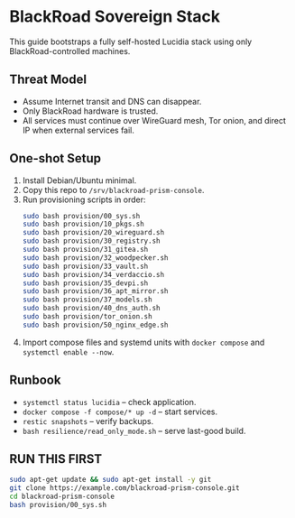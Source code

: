 # BlackRoad Sovereign Stack

This guide bootstraps a fully self-hosted Lucidia stack using only BlackRoad-controlled machines.

## Threat Model
- Assume Internet transit and DNS can disappear.
- Only BlackRoad hardware is trusted.
- All services must continue over WireGuard mesh, Tor onion, and direct IP when external services fail.

## One-shot Setup
1. Install Debian/Ubuntu minimal.
2. Copy this repo to `/srv/blackroad-prism-console`.
3. Run provisioning scripts in order:
   ```bash
   sudo bash provision/00_sys.sh
   sudo bash provision/10_pkgs.sh
   sudo bash provision/20_wireguard.sh
   sudo bash provision/30_registry.sh
   sudo bash provision/31_gitea.sh
   sudo bash provision/32_woodpecker.sh
   sudo bash provision/33_vault.sh
   sudo bash provision/34_verdaccio.sh
   sudo bash provision/35_devpi.sh
   sudo bash provision/36_apt_mirror.sh
   sudo bash provision/37_models.sh
   sudo bash provision/40_dns_auth.sh
   sudo bash provision/tor_onion.sh
   sudo bash provision/50_nginx_edge.sh
   ```
4. Import compose files and systemd units with `docker compose` and `systemctl enable --now`.

## Runbook
- `systemctl status lucidia` – check application.
- `docker compose -f compose/* up -d` – start services.
- `restic snapshots` – verify backups.
- `bash resilience/read_only_mode.sh` – serve last-good build.

## RUN THIS FIRST
```bash
sudo apt-get update && sudo apt-get install -y git
git clone https://example.com/blackroad-prism-console.git
cd blackroad-prism-console
bash provision/00_sys.sh
```
